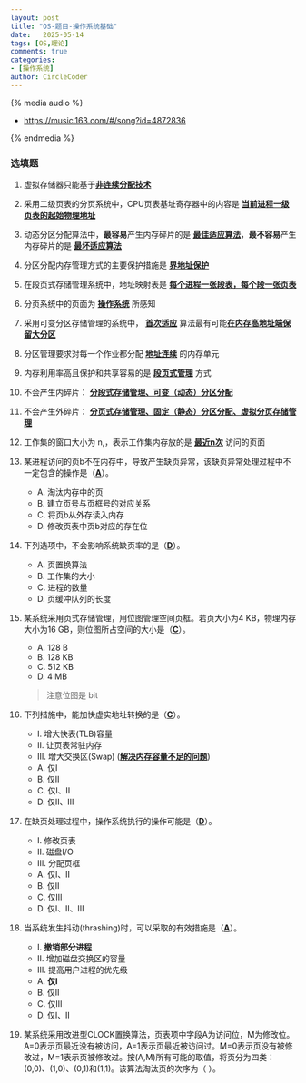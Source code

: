 ```yaml
---
layout: post
title: "OS-题目-操作系统基础"
date:   2025-05-14
tags: [OS,理论]
comments: true
categories:
- [操作系统]
author: CircleCoder
---
```


{% media audio %}

- https://music.163.com/#/song?id=4872836

{% endmedia %}

### 选填题

1. 虚拟存储器只能基于<u>**非连续分配技术**</u>

2. 采用二级页表的分页系统中，CPU页表基址寄存器中的内容是 <u>**当前进程一级页表的起始物理地址**</u>

3. 动态分区分配算法中，**最容易**产生内存碎片的是 <u>**最佳适应算法**</u>，**最不容易**产生内存碎片的是 <u>**最坏适应算法**</u>

4. 分区分配内存管理方式的主要保护措施是 <u>**界地址保护**</u>

5. 在段页式存储管理系统中，地址映射表是 <u>**每个进程一张段表，每个段一张页表**</u>

6. 分页系统中的页面为 <u>**操作系统**</u> 所感知

7. 采用可变分区存储管理的系统中， <u>**首次适应**</u> 算法最有可能<u>**在内存高地址端保留大分区**</u>

8. 分区管理要求对每一个作业都分配 <u>**地址连续**</u> 的内存单元

9. 内存利用率高且保护和共享容易的是 <u>**段页式管理**</u> 方式

10. 不会产生内碎片： <u>**分段式存储管理、可变（动态）分区分配**</u>

11. 不会产生外碎片： <u>**分页式存储管理、固定（静态）分区分配、虚拟分页存储管理**</u>

12. 工作集的窗口大小为 n,，表示工作集内存放的是 <u>**最近n次**</u> 访问的页面

13. 某进程访问的页b不在内存中，导致产生缺页异常，该缺页异常处理过程中不一定包含的操作是（<u>**A**</u>）。

    - A. 淘汰内存中的页
    - B. 建立页号与页框号的对应关系
    - C. 将页b从外存读入内存
    - D. 修改页表中页b对应的存在位

14. 下列选项中，不会影响系统缺页率的是（<u>**D**</u>）。

    - A. 页置换算法
    - B. 工作集的大小
    - C. 进程的数量
    - D. 页缓冲队列的长度

15. 某系统采用页式存储管理，用位图管理空间页框。若页大小为4 KB，物理内存大小为16 GB，则位图所占空间的大小是（<u>**C**</u>）。

    - A. 128 B
    - B. 128 KB
    - C. 512 KB
    - D. 4 MB

    > 注意位图是 bit

16. 下列措施中，能加快虚实地址转换的是（<u>**C**</u>）。

    - I. 增大快表(TLB)容量
    - II. 让页表常驻内存
    - III. 增大交换区(Swap) (<u>**解决内存容量不足的问题**</u>)
    - A. 仅Ⅰ
    - B. 仅Ⅱ
    - C. 仅Ⅰ、Ⅱ
    - D. 仅Ⅱ、Ⅲ

17. 在缺页处理过程中，操作系统执行的操作可能是（<u>**D**</u>）。

    - I. 修改页表
    - II. 磁盘I/O
    - III. 分配页框
    - A. 仅Ⅰ、Ⅱ
    - B. 仅Ⅱ
    - C. 仅Ⅲ
    - D. 仅Ⅰ、Ⅱ、Ⅲ

18. 当系统发生抖动(thrashing)时，可以采取的有效措施是（<u>**A**</u>）。

    - I. **撤销部分进程**
    - II. 增加磁盘交换区的容量
    - III. 提高用户进程的优先级
    - A. **仅Ⅰ**
    - B. 仅Ⅱ
    - C. 仅Ⅲ
    - D. 仅Ⅰ、Ⅱ

19. 某系统采用改进型CLOCK置换算法，页表项中字段A为访问位，M为修改位。A=0表示页最近没有被访问，A=1表示页最近被访问过。M=0表示页没有被修改过，M=1表示页被修改过。按(A,M)所有可能的取值，将页分为四类：(0,0)、(1,0)、(0,1)和(1,1)。该算法淘汰页的次序为（ ）。

